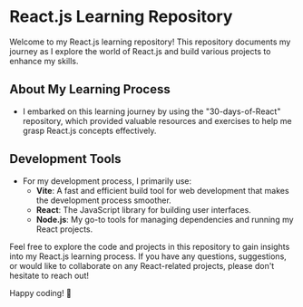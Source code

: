# React.js Learning Repository

Welcome to my React.js learning repository! This repository documents my journey as I explore the world of React.js and build various projects to enhance my skills.

## About My Learning Process

- I embarked on this learning journey by using the "30-days-of-React" repository, which provided valuable resources and exercises to help me grasp React.js concepts effectively.

## Development Tools

- For my development process, I primarily use:
  - **Vite**: A fast and efficient build tool for web development that makes the development process smoother.
  - **React**: The JavaScript library for building user interfaces.
  - **Node.js**: My go-to tools for managing dependencies and running my React projects.

Feel free to explore the code and projects in this repository to gain insights into my React.js learning process. If you have any questions, suggestions, or would like to collaborate on any React-related projects, please don't hesitate to reach out!

Happy coding! 🚀
